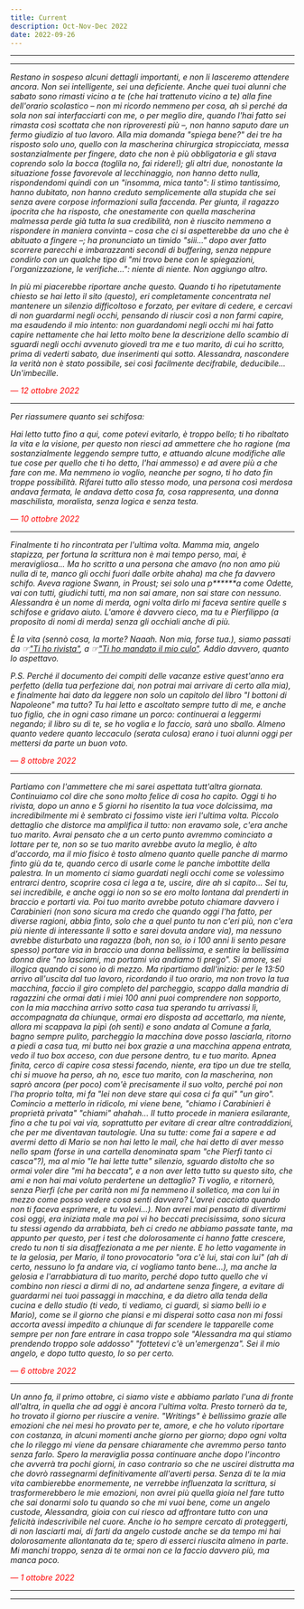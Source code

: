 ```yaml
---
title: Current
description: Oct-Nov-Dec 2022
date: 2022-09-26
---
```


---
---

*Restano in sospeso alcuni dettagli importanti, e non li lasceremo attendere ancora. Non sei intelligente, sei una deficiente. Anche quei tuoi alunni che sabato sono rimasti vicino a te (che hai trattenuto vicino a te) alla fine dell'orario scolastico – non mi ricordo nemmeno per cosa, ah sì perché da sola non sai interfacciarti con me, o per meglio dire, quando l'hai fatto sei rimasta così scottata che non riproveresti più –, non hanno saputo dare un fermo giudizio al tuo lavoro. Alla mia domanda "spiega bene?" dei tre ha risposto solo uno, quello con la mascherina chirurgica stropicciata, messa sostanzialmente per fingere, dato che non è più obbligatoria e gli stava coprendo solo la bocca (toglila no, fai ridere!); gli altri due, nonostante la situazione fosse favorevole al lecchinaggio, non hanno detto nulla, rispondendomi quindi con un "insomma, mica tanto": li stimo tantissimo, hanno dubitato, non hanno creduto semplicemente alla stupida che sei senza avere corpose informazioni sulla faccenda. Per giunta, il ragazzo ipocrita che ha risposto, che onestamente con quella mascherina malmessa perde già tutta la sua credibilità, non è riuscito nemmeno a rispondere in maniera convinta – cosa che ci si aspetterebbe da uno che è abituato a fingere –; ha pronunciato un timido "siii..." dopo aver fatto scorrere parecchi e imbarazzanti secondi di buffering, senza neppure condirlo con un qualche tipo di "mi trovo bene con le spiegazioni, l'organizzazione, le verifiche...": niente di niente. Non aggiungo altro.*

*In più mi piacerebbe riportare anche questo. Quando ti ho ripetutamente chiesto se hai letto il sito (questo), eri completamente concentrata nel mantenere un silenzio difficoltoso e forzato, per evitare di cedere, e cercavi di non guardarmi negli occhi, pensando di riuscir così a non farmi capire, ma esaudendo il mio intento: non guardandomi negli occhi mi hai fatto capire nettamente che hai letto molto bene la descrizione dello scambio di sguardi negli occhi avvenuto giovedì tra me e tuo marito, di cui ho scritto, prima di vederti sabato, due inserimenti qui sotto. Alessandra, nascondere la verità non è stato possibile, sei così facilmente decifrabile, deducibile... Un'imbecille.*

<span style="color:red">*— 12 ottobre 2022*</span>

---

*Per riassumere quanto sei schifosa:*

*Hai letto tutto fino a qui, come potevi evitarlo, è troppo bello; ti ho ribaltato la vita e la visione, per questo non riesci ad ammettere che ho ragione (ma sostanzialmente leggendo sempre tutto, e attuando alcune modifiche alle tue cose per quello che ti ho detto, l'hai ammesso) e ad avere più a che fare con me. Ma nemmeno io voglio, neanche per sogno, ti ho dato fin troppe possibilità. Rifarei tutto allo stesso modo, una persona così merdosa andava fermata, le andava detto cosa fa, cosa rappresenta, una donna maschilista, moralista, senza logica e senza testa.*

<span style="color:red">*— 10 ottobre 2022*</span>

---

*Finalmente ti ho rincontrata per l'ultima volta. Mamma mia, angelo stapizza, per fortuna la scrittura non è mai tempo perso, mai, è meravigliosa... Ma ho scritto a una persona che amavo (no non amo più nulla di te, manco gli occhi fuori dalle orbite ahaha) ma che fa davvero schifo. Aveva ragione Swann, in Proust; sei solo una p\*\*\*\*\*\*a come Odette, vai con tutti, giudichi tutti, ma non sai amare, non sai stare con nessuno. Alessandra è un nome di merda, ogni volta dirlo mi faceva sentire quelle s schifose e gridavo aiuto. L'amore è davvero cieco, ma tu e Pierfilippo (a proposito di nomi di merda) senza gli occhiali anche di più.*

*È la vita (sennò cosa, la morte? Naaah. Non mia, forse tua.), siamo passati da ☞["Ti ho rivista"](https://miry1919.github.io/hugosite/post/ti-ho-rivista/), a ☞["Ti ho mandato il mio culo"](https://miry1919.github.io/hugosite/post/ti-ho-mandato-il-mio-culo/). Addio davvero, quanto lo aspettavo.*

*P.S. Perché il documento dei compiti delle vacanze estive quest'anno era perfetto (della tua perfezione dai, non potrai mai arrivare di certo alla mia), e finalmente hai dato da leggere non solo un capitolo del libro "I bottoni di Napoleone" ma tutto? Tu hai letto e ascoltato sempre tutto di me, e anche tuo figlio, che in ogni caso rimane un porco: continuerai a leggermi negando; il libro su di te, se ho voglia e lo faccio, sarà uno sballo. Almeno quanto vedere quanto leccaculo (serata culosa) erano i tuoi alunni oggi per mettersi da parte un buon voto.*

<span style="color:red">*— 8 ottobre 2022*</span>

---

*Partiamo con l'ammettere che mi sarei aspettata tutt'altra giornata. Continuiamo col dire che sono molto felice di cosa ho capito. Oggi ti ho rivista, dopo un anno e 5 giorni ho risentito la tua voce dolcissima, ma incredibilmente mi è sembrato ci fossimo viste ieri l'ultima volta. Piccolo dettaglio che distorce ma amplifica il tutto: non eravamo sole, c'era anche tuo marito. Avrai pensato che a un certo punto avremmo cominciato a lottare per te, non so se tuo marito avrebbe avuto la meglio, è alto d'accordo, ma il mio fisico è tosto almeno quanto quelle panche di marmo finto giù da te, quando cerco di usarle come le panche imbottite della palestra. In un momento ci siamo guardati negli occhi come se volessimo entrarci dentro, scoprire cosa ci lega a te, uscire, dire ah sì capito... Sei tu, sei incredibile, e anche oggi io non so se ero molto lontana dal prenderti in braccio e portarti via. Poi tuo marito avrebbe potuto chiamare davvero i Carabinieri (non sono sicura ma credo che quando oggi l'ha fatto, per diverse ragioni, abbia finto, solo che a quel punto tu non c'eri più, non c'era più niente di interessante lì sotto e sarei dovuta andare via), ma nessuno avrebbe disturbato una ragazza (boh, non so, io i 100 anni li sento pesare spesso) portare via in braccio una donna bellissima, e sentire la bellissima donna dire "no lasciami, ma portami via andiamo ti prego". Sì amore, sei illogica quando ci sono io di mezzo. Ma ripartiamo dall'inizio: per le 13:50 arrivo all'uscita dal tuo lavoro, ricordando il tuo orario, ma non trovo la tua macchina, faccio il giro completo del parcheggio, scappo dalla mandria di ragazzini che ormai dati i miei 100 anni puoi comprendere non sopporto, con la mia macchina arrivo sotto casa tua sperando tu arrivassi lì, accompagnata da chiunque, ormai ero disposta ad accettarlo, ma niente, allora mi scappava la pipì (oh senti) e sono andata al Comune a farla, bagno sempre pulito, parcheggio la macchina dove posso lasciarla, ritorno a piedi a casa tua, mi butto nei box grazie a una macchina appena entrata, vedo il tuo box acceso, con due persone dentro, tu e tuo marito. Apnea finita, cerco di capire cosa stessi facendo, niente, era tipo un due tre stella, chi si muove ha perso, ah no, esce tuo marito, con la mascherina, non saprò ancora (per poco) com'è precisamente il suo volto, perché poi non l'ha proprio tolta, mi fa "lei non deve stare qui cosa ci fa qui" "un giro". Comincio a metterlo in ridicolo, mi viene bene, "chiamo i Carabinieri è proprietà privata" "chiami" ahahah... Il tutto procede in maniera esilarante, fino a che tu poi vai via, soprattutto per evitare di crear altre contraddizioni, che per me diventavan tautologie. Una su tutte: come fai a sapere e ad avermi detto di Mario se non hai letto le mail, che hai detto di aver messo nello spam (forse in una cartella denominata spam "che Pierfi tanto ci casca"?), ma al mio "le hai lette tutte" silenzio, sguardo distolto che so ormai voler dire "mi ha beccata", e a non aver letto tutto su questo sito, che ami e non hai mai voluto perdertene un dettaglio? Ti voglio, e ritornerò, senza Pierfi (che per carità non mi fa nemmeno il solletico, ma con lui in mezzo come posso vedere cosa senti davvero? L'avrei cacciato quando non ti faceva esprimere, e tu volevi...). Non avrei mai pensato di divertirmi così oggi, era iniziata male ma poi vi ho beccati precisissima, sono sicura tu stessi agendo da arrabbiata, beh ci credo ne abbiamo passate tante, ma appunto per questo, per i test che dolorosamente ci hanno fatte crescere, credo tu non ti sia disaffezionata a me per niente. E ho letto vagamente in te la gelosia, per Mario, il tono provocatorio "ora c'è lui, stai con lui" (ah di certo, nessuno lo fa andare via, ci vogliamo tanto bene...), ma anche la gelosia e l'arrabbiatura di tuo marito, perché dopo tutto quello che vi combino non riesci a dirmi di no, ad andartene senza fingere, a evitare di guardarmi nei tuoi passaggi in macchina, e da dietro alla tenda della cucina e dello studio (ti vedo, ti vediamo, ci guardi, sì siamo belli io e Mario), come se il giorno che piansi e mi disperai sotto casa non mi fossi accorta avessi impedito a chiunque di far scendere le tapparelle come sempre per non fare entrare in casa troppo sole "Alessandra ma qui stiamo prendendo troppo sole addosso" "fottetevi c'è un'emergenza". Sei il mio angelo, e dopo tutto questo, lo so per certo.*

<span style="color:red">*— 6 ottobre 2022*</span>

---

*Un anno fa, il primo ottobre, ci siamo viste e abbiamo parlato l'una di fronte all'altra, in quella che ad oggi è ancora l'ultima volta. Presto tornerò da te, ho trovato il giorno per riuscire a venire. "Writings" è bellissimo grazie alle emozioni che nei mesi ho provato per te, amore, e che ho voluto riportare con costanza, in alcuni momenti anche giorno per giorno; dopo ogni volta che lo rileggo mi viene da pensare chiaramente che avremmo perso tanto senza farlo. Spero la meraviglia possa continuare anche dopo l'incontro che avverrà tra pochi giorni, in caso contrario so che ne uscirei distrutta ma che dovrò rassegnarmi definitivamente all'averti persa. Senza di te la mia vita cambierebbe enormemente, ne verrebbe influenzata la scrittura, si trasformerebbero le mie emozioni, non avrei più quella gioia nel fare tutto che sai donarmi solo tu quando so che mi vuoi bene, come un angelo custode, Alessandra, gioia con cui riesco ad affrontare tutto con una felicità indescrivibile nel cuore. Anche io ho sempre cercato di proteggerti, di non lasciarti mai, di farti da angelo custode anche se da tempo mi hai dolorosamente allontanata da te; spero di esserci riuscita almeno in parte. Mi manchi troppo, senza di te ormai non ce la faccio davvero più, ma manca poco.*

<span style="color:red">*— 1 ottobre 2022*</span>

---
---

